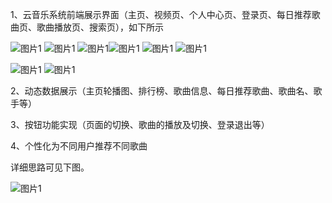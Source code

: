 1、云音乐系统前端展示界面（主页、视频页、个人中心页、登录页、每日推荐歌曲页、歌曲播放页、搜索页），如下所示

![图片1](./img/图片1.png) ![图片1](./img/图片2.png) ![图片1](./img/图片3.png)![图片1](./img/图片4.png) ![图片1](./img/图片5.png) ![图片1](./img/图片6.png)

![图片1](./img/图片7.png) ![图片1](./img/图片8.png)

2、动态数据展示（主页轮播图、排行榜、歌曲信息、每日推荐歌曲、歌曲名、歌手等）

3、按钮功能实现（页面的切换、歌曲的播放及切换、登录退出等）

4、个性化为不同用户推荐不同歌曲

详细思路可见下图。

![图片1](./img/图片9.png) 